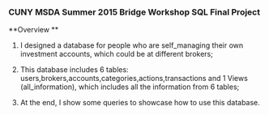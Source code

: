 ### CUNY MSDA Summer 2015 Bridge Workshop SQL Final Project

**Overview **
1. I designed a database for people who are self_managing their own investment accounts, which could be at different brokers;

2. This database includes 6 tables: users,brokers,accounts,categories,actions,transactions and 1 Views (all_information), which includes all the information from 6 tables;

3. At the end, I show some queries to showcase how to use this database.
